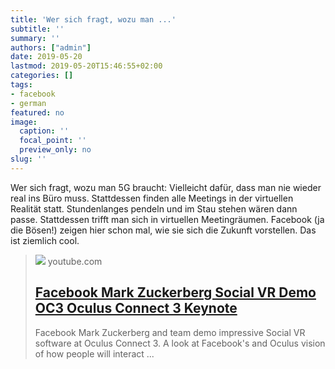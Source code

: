 ```yaml
---
title: 'Wer sich fragt, wozu man ...'
subtitle: ''
summary: ''
authors: ["admin"]
date: 2019-05-20
lastmod: 2019-05-20T15:46:55+02:00
categories: []
tags:
- facebook
- german
featured: no
image:
  caption: ''
  focal_point: ''
  preview_only: no
slug: ''
---
```

Wer sich fragt, wozu man 5G braucht: Vielleicht dafür, dass man nie wieder real ins Büro muss. Stattdessen finden alle Meetings in der virtuellen Realität statt. Stundenlanges pendeln und im Stau stehen wären dann passe. Stattdessen trifft man sich in virtuellen Meetingräumen. Facebook (ja die Bösen!) zeigen hier schon mal, wie sie sich die Zukunft vorstellen. Das ist ziemlich cool.
> [![](https://i.ytimg.com/vi/NCpNKLXovtE/maxresdefault.jpg)](https://www.youtube.com/watch?v=NCpNKLXovtE)
> youtube.com
> ## [Facebook Mark Zuckerberg Social VR Demo OC3 Oculus Connect 3 Keynote](https://www.youtube.com/watch?v=NCpNKLXovtE)
>
>Facebook Mark Zuckerberg and team demo impressive Social VR software at Oculus Connect 3. A look at Facebook's and Oculus vision of how people will interact ...


